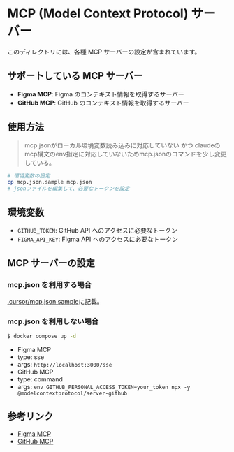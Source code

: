 # MCP (Model Context Protocol) サーバー

このディレクトリには、各種 MCP サーバーの設定が含まれています。

## サポートしている MCP サーバー

-   **Figma MCP**: Figma のコンテキスト情報を取得するサーバー
-   **GitHub MCP**: GitHub のコンテキスト情報を取得するサーバー

## 使用方法

> mcp.jsonがローカル環境変数読み込みに対応していない かつ claudeのmcp構文のenv指定に対応していないためmcp.jsonのコマンドを少し変更している。

```bash
# 環境変数の設定
cp mcp.json.sample mcp.json
# jsonファイルを編集して、必要なトークンを設定
```


## 環境変数

-   `GITHUB_TOKEN`: GitHub API へのアクセスに必要なトークン
-   `FIGMA_API_KEY`: Figma API へのアクセスに必要なトークン

## MCP サーバーの設定

### mcp.json を利用する場合

[.cursor/mcp.json.sample](.cursor/mcp.json.sample)に記載。

### mcp.json を利用しない場合
```bash
$ docker compose up -d 
```

-   Figma MCP
-   type: sse
-   args: `http://localhost:3000/sse`
-   GitHub MCP
-   type: command
-   args: `env GITHUB_PERSONAL_ACCESS_TOKEN=your_token npx -y @modelcontextprotocol/server-github`

## 参考リンク

-   [Figma MCP](https://github.com/GLips/Figma-Context-MCP)
-   [GitHub MCP](https://github.com/modelcontextprotocol/servers/tree/main/src/github)
